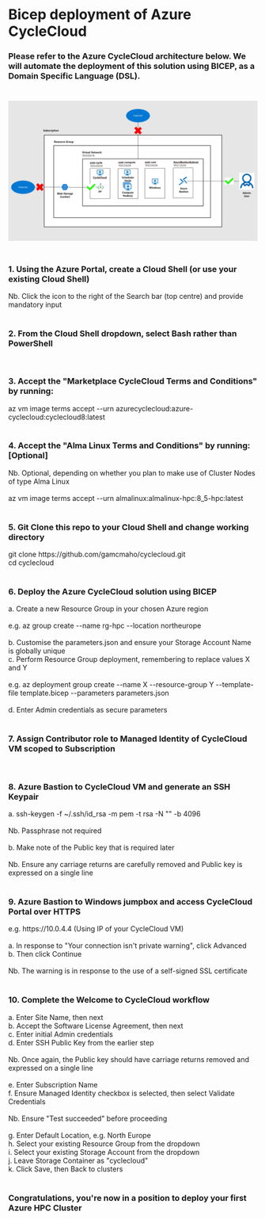 # Bicep deployment of Azure CycleCloud

<h3>Please refer to the Azure CycleCloud architecture below.  We will automate the deployment of this solution using BICEP, as a Domain Specific Language (DSL).
<br>
<br>
<br>
<img src="https://github.com/gamcmaho/cyclecloud/blob/main/CycleCloud.jpg">
<br>
<br>
<h3>1. Using the Azure Portal, create a Cloud Shell (or use your existing Cloud Shell)</h3>
Nb. Click the icon to the right of the Search bar (top centre) and provide mandatory input
<br>
<br>
<h3>2. From the Cloud Shell dropdown, select Bash rather than PowerShell</h3>
<br>
<h3>3. Accept the "Marketplace CycleCloud Terms and Conditions" by running:</h3>
az vm image terms accept --urn azurecyclecloud:azure-cyclecloud:cyclecloud8:latest
<br>
<br>
<h3>4. Accept the "Alma Linux Terms and Conditions" by running:  [Optional]</h3>
Nb. Optional, depending on whether you plan to make use of Cluster Nodes of type Alma Linux
<br>
<br>
az vm image terms accept --urn almalinux:almalinux-hpc:8_5-hpc:latest
<br>
<br>
<h3>5. Git Clone this repo to your Cloud Shell and change working directory</h3>
git clone https://github.com/gamcmaho/cyclecloud.git
<br>
cd cyclecloud
<br>
<br>
<h3>6. Deploy the Azure CycleCloud solution using BICEP</h3>
a. Create a new Resource Group in your chosen Azure region
<br>
<br>
e.g. az group create --name rg-hpc --location northeurope
<br>
<br>
b. Customise the parameters.json and ensure your Storage Account Name is globally unique
<br>
c. Perform Resource Group deployment, remembering to replace values X and Y
<br>
<br>
e.g. az deployment group create --name X --resource-group Y --template-file template.bicep --parameters parameters.json
<br>
<br>
d. Enter Admin credentials as secure parameters
<br>
<br>
<h3>7. Assign Contributor role to Managed Identity of CycleCloud VM scoped to Subscription</h3>
<br>
<h3>8. Azure Bastion to CycleCloud VM and generate an SSH Keypair</h3>
a. ssh-keygen -f ~/.ssh/id_rsa -m pem -t rsa -N "" -b 4096
<br>
<br>Nb.  Passphrase not required
<br>
<br>
b. Make note of the Public key that is required later
<br>
<br>
Nb. Ensure any carriage returns are carefully removed and Public key is expressed on a single line
<br>
<br>
<h3>9. Azure Bastion to Windows jumpbox and access CycleCloud Portal over HTTPS</h3>
e.g. https://10.0.4.4  (Using IP of your CycleCloud VM)
<br>
<br>
a. In response to "Your connection isn't private warning", click Advanced
<br>
b. Then click Continue
<br>
<br>
Nb. The warning is in response to the use of a self-signed SSL certificate
<br>
<br>
<h3>10. Complete the Welcome to CycleCloud workflow</h3>
a. Enter Site Name, then next
<br>
b. Accept the Software License Agreement, then next
<br>
c. Enter initial Admin credentials
<br>
d. Enter SSH Public Key from the earlier step
<br>
<br>Nb. Once again, the Public key should have carriage returns removed and expressed on a single line
<br>
<br>
e. Enter Subscription Name
<br>
f. Ensure Managed Identity checkbox is selected, then select Validate Credentials
<br>
<br>Nb. Ensure "Test succeeded" before proceeding
<br>
<br>
g. Enter Default Location, e.g. North Europe
<br>
h. Select your existing Resource Group from the dropdown
<br>
i. Select your existing Storage Account from the dropdown
<br>
j. Leave Storage Container as "cyclecloud"
<br>
k. Click Save, then Back to clusters
<br>
<br>
<h3>Congratulations, you're now in a position to deploy your first Azure HPC Cluster</h3>
